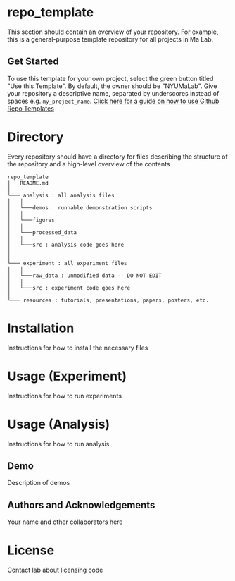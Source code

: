 # repo_template
This section should contain an overview of your repository.
For example, this is a general-purpose template repository for 
all projects in Ma Lab.

## Get Started
To use this template for your own project, select the 
green button titled "Use this Template". By default, 
the owner should be "NYUMaLab". Give your repository a 
descriptive name, separated by underscores instead of spaces
e.g. `my_project_name`. [Click here for a guide on how to use
Github Repo Templates](https://docs.github.com/en/repositories/creating-and-managing-repositories/creating-a-repository-from-a-template)

# Directory
Every repository should have a directory for files
describing the structure of the repository and a high-level
overview of the contents

```
repo_template
│   README.md 
│
└─── analysis : all analysis files
│   │
│   └───demos : runnable demonstration scripts
│   │
│   └───figures
│   │
│   └───processed_data
│   │
│   └───src : analysis code goes here
│
│   
└─── experiment : all experiment files
│   │
│   └───raw_data : unmodified data -- DO NOT EDIT
│   │
│   └───src : experiment code goes here
│
└─── resources : tutorials, presentations, papers, posters, etc.

```

# Installation
Instructions for how to install the necessary files

# Usage (Experiment)
Instructions for how to run experiments

# Usage (Analysis)
Instructions for how to run analysis

## Demo
Description of demos

## Authors and Acknowledgements
Your name and other collaborators here

# License
Contact lab about licensing code
